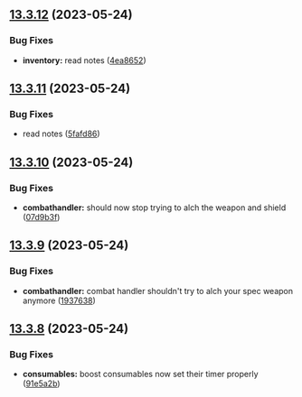 ## [13.3.12](https://github.com/Torwent/WaspLib/compare/v13.3.11...v13.3.12) (2023-05-24)


### Bug Fixes

* **inventory:** read notes ([4ea8652](https://github.com/Torwent/WaspLib/commit/4ea86521074802a29af33314167aee9fdb584fbc))



## [13.3.11](https://github.com/Torwent/WaspLib/compare/v13.3.10...v13.3.11) (2023-05-24)


### Bug Fixes

* read notes ([5fafd86](https://github.com/Torwent/WaspLib/commit/5fafd86680bfe8240fe7109a1044622294e75184))



## [13.3.10](https://github.com/Torwent/WaspLib/compare/v13.3.9...v13.3.10) (2023-05-24)


### Bug Fixes

* **combathandler:** should now stop trying to alch the weapon and shield ([07d9b3f](https://github.com/Torwent/WaspLib/commit/07d9b3fd5739dae06f68ab9b5906ac7fe30ac7cb))



## [13.3.9](https://github.com/Torwent/WaspLib/compare/v13.3.8...v13.3.9) (2023-05-24)


### Bug Fixes

* **combathandler:** combat handler shouldn't try to alch your spec weapon anymore ([1937638](https://github.com/Torwent/WaspLib/commit/1937638885e1e6aec3875ac3b069ea83958aaaf1))



## [13.3.8](https://github.com/Torwent/WaspLib/compare/v13.3.7...v13.3.8) (2023-05-24)


### Bug Fixes

* **consumables:** boost consumables now set their timer properly ([91e5a2b](https://github.com/Torwent/WaspLib/commit/91e5a2bb83848697735890f0d5498521bf9ee488))



